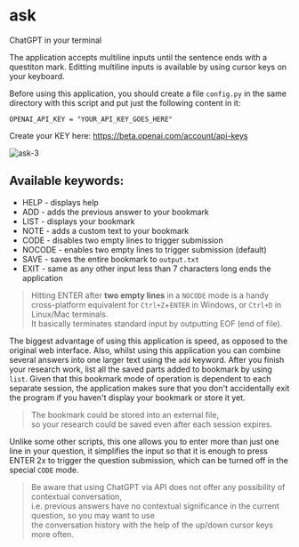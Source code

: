 # ask
ChatGPT in your terminal

The application accepts multiline inputs until the sentence ends with a questiton mark.
Editting multiline inputs is available by using cursor keys on your keyboard.

Before using this application, you should create a file `config.py` in the same directory with
this script and put just the following content in it:

```
OPENAI_API_KEY = "YOUR_API_KEY_GOES_HERE"
```

Create your KEY here: https://beta.openai.com/account/api-keys


![ask-3](https://user-images.githubusercontent.com/411471/214931191-6573e952-9a2f-41a7-a681-3d2b0542e8ec.gif)


## Available keywords:

* HELP   - displays help
* ADD    - adds the previous answer to your bookmark
* LIST   - displays your bookmark
* NOTE   - adds a custom text to your bookmark
* CODE   - disables two empty lines to trigger submission
* NOCODE - enables two empty lines to trigger submission (default)
* SAVE   - saves the entire bookmark to `output.txt`
* EXIT   - same as any other input less than 7 characters long ends the application

> Hitting ENTER after **two empty lines** in a `NOCODE` mode is a handy \
> cross-platform equivalent for `Ctrl+Z`+`ENTER` in Windows, or `Ctrl+D` in Linux/Mac terminals.\
> It basically terminates standard input by outputting EOF (end of file).

The biggest advantage of using this application is speed, as opposed to the original web interface. Also, whilst using this application you can combine several answers into one larger text using the `add` keyword. After you finish your research work, list all the saved parts added to bookmark by using `list`. Given that this bookmark mode of operation is dependent to each separate session, the application makes sure that you don't accidentally exit the program if you haven't display your bookmark or store it yet.

> The bookmark could be stored into an external file, \
> so your research could be saved even after each session expires.

Unlike some other scripts, this one allows you to enter more than just one line in your question, it simplifies the input so that it is enough to press ENTER 2x to trigger the question submission, which can be turned off in the special `CODE` mode.

> Be aware that using ChatGPT via API does not offer any possibility of contextual conversation, \
> i.e. previous answers have no contextual significance in the current question, so you may want to use \
> the conversation history with the help of the up/down cursor keys more often.
